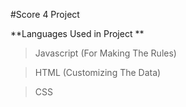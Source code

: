#Score 4 Project

**Languages Used in Project **

> Javascript (For Making The Rules)

> HTML (Customizing The Data)

> CSS


